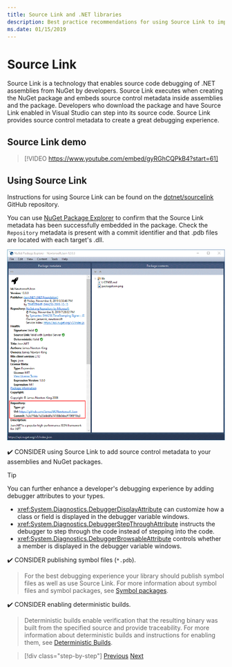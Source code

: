 ```yaml
---
title: Source Link and .NET libraries
description: Best practice recommendations for using Source Link to improve debugging for .NET libraries.
ms.date: 01/15/2019
---
```

# Source Link

Source Link is a technology that enables source code debugging of .NET assemblies from NuGet by developers. Source Link executes when creating the NuGet package and embeds source control metadata inside assemblies and the package. Developers who download the package and have Source Link enabled in Visual Studio can step into its source code. Source Link provides source control metadata to create a great debugging experience.

## Source Link demo

<!--markdownlint-disable MD034 -->
> [!VIDEO https://www.youtube.com/embed/gyRGhCQPkB4?start=61]

## Using Source Link

Instructions for using Source Link can be found on the [dotnet/sourcelink](https://github.com/dotnet/sourcelink/blob/master/README.md) GitHub repository.

You can use [NuGet Package Explorer](https://github.com/NuGetPackageExplorer/NuGetPackageExplorer) to confirm that the Source Link metadata has been successfully embedded in the package. Check the `Repository` metadata is present with a commit identifier and that .pdb files are located with each target's .dll.

![Source Link in NuGet Package Explorer](./media/sourcelink/nuget-package-explorer-sourcelink.png "Source Link in NuGet Package Explorer")

✔️ CONSIDER using Source Link to add source control metadata to your assemblies and NuGet packages.

> [!TIP]
> You can further enhance a developer's debugging experience by adding debugger attributes to your types.
>
> * <xref:System.Diagnostics.DebuggerDisplayAttribute> can customize how a class or field is displayed in the debugger variable windows.
> * <xref:System.Diagnostics.DebuggerStepThroughAttribute> instructs the debugger to step through the code instead of stepping into the code.
> * <xref:System.Diagnostics.DebuggerBrowsableAttribute> controls whether a member is displayed in the debugger variable windows.

✔️ CONSIDER publishing symbol files (`*.pdb`).

> For the best debugging experience your library should publish symbol files as well as use Source Link. For more information about symbol files and symbol packages, see [Symbol packages](./nuget.md#symbol-packages).

✔️ CONSIDER enabling deterministic builds.

> Deterministic builds enable verification that the resulting binary was built from the specified source and provide traceability. For more information about deterministic builds and instructions for enabling them, see [Deterministic Builds](https://github.com/clairernovotny/DeterministicBuilds).

>[!div class="step-by-step"]
>[Previous](dependencies.md)
>[Next](publish-nuget-package.md)
